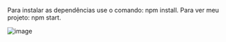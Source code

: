 Para instalar as dependências use o comando: npm install.
Para ver meu projeto: npm start.

![image](https://github.com/EnzoGabrielBarbosaFranco/Avaliacao-Tecnica-Front-Enzo/assets/101021951/a9e4eb1d-caa3-4a42-8706-603104c2c311)
